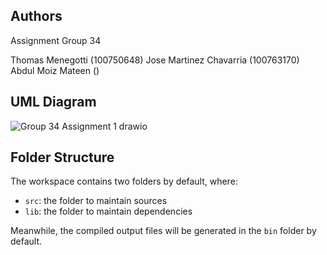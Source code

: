 ## Authors
Assignment Group 34

Thomas Menegotti (100750648)
Jose Martinez Chavarria (100763170)
Abdul Moiz Mateen ()

## UML Diagram
![Group 34 Assignment 1 drawio](https://user-images.githubusercontent.com/77751192/193130955-f1c60903-6f48-4123-854d-bcf18cf38675.png)

## Folder Structure

The workspace contains two folders by default, where:

- `src`: the folder to maintain sources
- `lib`: the folder to maintain dependencies

Meanwhile, the compiled output files will be generated in the `bin` folder by default.
